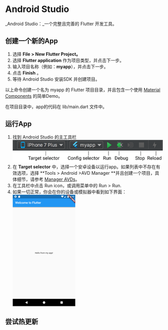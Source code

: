 # Android Studio

_Android Studio：_一个完整且完善的 Flutter 开发工具。

## 创建一个新的App

1. 选择 **File &gt; New Flutter Project。**
2. 选择 **Flutter application** 作为项目类型，并点击下一步。
3. 输入项目名称（例如：**myapp**），并点击下一步。
4. 点击 **Finish** 。
5. 等待 Android Studio 安装SDK 并创建项目。

以上命令创建一个名为 myapp 的 Flutter 项目目录，并且包含一个使用 [Material Components](https://material.io/guidelines/) 的简单Demo。

在项目目录中，app的代码在 lib/main.dart 文件中。

## 运行App

1. 找到 Android Studio 的主工具栏
   ![](/assets/main-toolbar.png)
2. 在 **Target selector** 中，选择一个安卓设备以运行app。如果列表中不存在有效选项，选择 **Tools &gt; Android &gt;AVD Manager **并且创建一个项目，具体细节，请参考 [Manager AVDs](https://developer.android.com/studio/run/managing-avds.html)。
3. 在工具栏中点击 Run icon，或调用菜单中的 Run &gt; Run.
4. 如果一切正常，你会在你的设备或模拟器中看到如下界面：
   ![](/assets/flutter-starter-app-android.png)

## 尝试热更新



